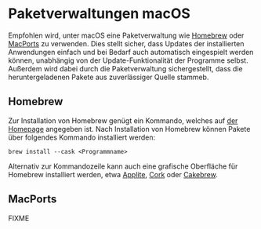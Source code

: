 # Paketverwaltungen macOS

Empfohlen wird, unter macOS eine Paketverwaltung wie [Homebrew](https://brew.sh/) oder [MacPorts](https://www.macports.org/) zu verwenden. Dies stellt sicher, dass Updates der installierten Anwendungen einfach und bei Bedarf auch automatisch eingespielt werden können, unabhängig von der Update-Funktionalität der Programme selbst. Außerdem wird dabei durch die Paketverwaltung sichergestellt, dass die heruntergeladenen Pakete aus zuverlässiger Quelle stammeb. 

## Homebrew

Zur Installation von Homebrew genügt ein Kommando, welches auf [der Homepage](https://brew.sh/) angegeben ist. Nach Installation von Homebrew können Pakete über folgendes Kommando installiert werden:
```shell
brew install --cask <Programmname>
```
Alternativ zur Kommandozeile kann auch eine grafische Oberfläche für Homebrew installiert werden, etwa [Applite](https://aerolite.dev/applite/index.html), [Cork](https://corkmac.app/) oder [Cakebrew](https://www.cakebrew.com/). 

## MacPorts

FIXME
